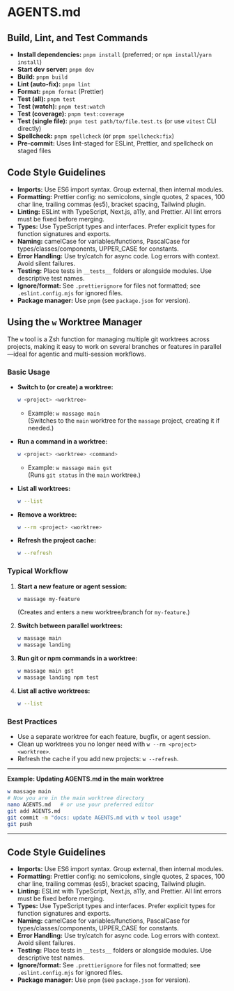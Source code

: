 # AGENTS.md

## Build, Lint, and Test Commands

- **Install dependencies:** `pnpm install` (preferred; or `npm install`/`yarn install`)
- **Start dev server:** `pnpm dev`
- **Build:** `pnpm build`
- **Lint (auto-fix):** `pnpm lint`
- **Format:** `pnpm format` (Prettier)
- **Test (all):** `pnpm test`
- **Test (watch):** `pnpm test:watch`
- **Test (coverage):** `pnpm test:coverage`
- **Test (single file):** `pnpm test path/to/file.test.ts` (or use `vitest` CLI directly)
- **Spellcheck:** `pnpm spellcheck` (or `pnpm spellcheck:fix`)
- **Pre-commit:** Uses lint-staged for ESLint, Prettier, and spellcheck on staged files

## Code Style Guidelines

- **Imports:** Use ES6 import syntax. Group external, then internal modules.
- **Formatting:** Prettier config: no semicolons, single quotes, 2 spaces, 100 char line, trailing commas (es5), bracket spacing, Tailwind plugin.
- **Linting:** ESLint with TypeScript, Next.js, a11y, and Prettier. All lint errors must be fixed before merging.
- **Types:** Use TypeScript types and interfaces. Prefer explicit types for function signatures and exports.
- **Naming:** camelCase for variables/functions, PascalCase for types/classes/components, UPPER_CASE for constants.
- **Error Handling:** Use try/catch for async code. Log errors with context. Avoid silent failures.
- **Testing:** Place tests in `__tests__` folders or alongside modules. Use descriptive test names.
- **Ignore/format:** See `.prettierignore` for files not formatted; see `.eslint.config.mjs` for ignored files.
- **Package manager:** Use `pnpm` (see `package.json` for version).

## Using the `w` Worktree Manager

The `w` tool is a Zsh function for managing multiple git worktrees across projects, making it easy to work on several branches or features in parallel—ideal for agentic and multi-session workflows.

### Basic Usage

- **Switch to (or create) a worktree:**

  ```sh
  w <project> <worktree>
  ```

  - Example: `w massage main`  
    (Switches to the `main` worktree for the `massage` project, creating it if needed.)

- **Run a command in a worktree:**

  ```sh
  w <project> <worktree> <command>
  ```

  - Example: `w massage main gst`  
    (Runs `git status` in the `main` worktree.)

- **List all worktrees:**

  ```sh
  w --list
  ```

- **Remove a worktree:**

  ```sh
  w --rm <project> <worktree>
  ```

- **Refresh the project cache:**
  ```sh
  w --refresh
  ```

### Typical Workflow

1. **Start a new feature or agent session:**

   ```sh
   w massage my-feature
   ```

   (Creates and enters a new worktree/branch for `my-feature`.)

2. **Switch between parallel worktrees:**

   ```sh
   w massage main
   w massage landing
   ```

3. **Run git or npm commands in a worktree:**

   ```sh
   w massage main gst
   w massage landing npm test
   ```

4. **List all active worktrees:**
   ```sh
   w --list
   ```

### Best Practices

- Use a separate worktree for each feature, bugfix, or agent session.
- Clean up worktrees you no longer need with `w --rm <project> <worktree>`.
- Refresh the cache if you add new projects: `w --refresh`.

---

**Example: Updating AGENTS.md in the main worktree**

```sh
w massage main
# Now you are in the main worktree directory
nano AGENTS.md   # or use your preferred editor
git add AGENTS.md
git commit -m "docs: update AGENTS.md with w tool usage"
git push
```

---

## Code Style Guidelines

- **Imports:** Use ES6 import syntax. Group external, then internal modules.
- **Formatting:** Prettier config: no semicolons, single quotes, 2 spaces, 100 char line, trailing commas (es5), bracket spacing, Tailwind plugin.
- **Linting:** ESLint with TypeScript, Next.js, a11y, and Prettier. All lint errors must be fixed before merging.
- **Types:** Use TypeScript types and interfaces. Prefer explicit types for function signatures and exports.
- **Naming:** camelCase for variables/functions, PascalCase for types/classes/components, UPPER_CASE for constants.
- **Error Handling:** Use try/catch for async code. Log errors with context. Avoid silent failures.
- **Testing:** Place tests in `__tests__` folders or alongside modules. Use descriptive test names.
- **Ignore/format:** See `.prettierignore` for files not formatted; see `.eslint.config.mjs` for ignored files.
- **Package manager:** Use `pnpm` (see `package.json` for version).
